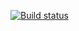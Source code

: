 [![Build status](https://ci.appveyor.com/api/projects/status/dsp5jnk7nw9titvm?svg=true)](https://ci.appveyor.com/project/Nemeziz1/auto5-patterns)